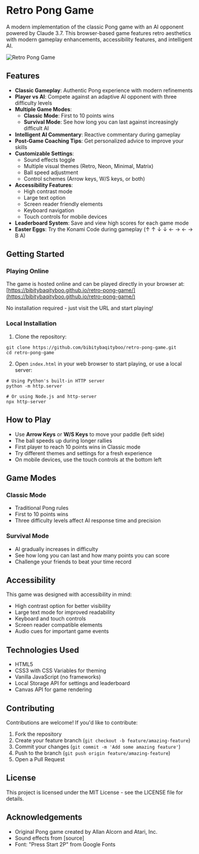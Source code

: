 # Retro Pong Game

A modern implementation of the classic Pong game with an AI opponent powered by Claude 3.7. This browser-based game features retro aesthetics with modern gameplay enhancements, accessibility features, and intelligent AI.

![Retro Pong Game](screenshot.png)

## Features

- **Classic Gameplay**: Authentic Pong experience with modern refinements
- **Player vs AI**: Compete against an adaptive AI opponent with three difficulty levels
- **Multiple Game Modes**: 
  - **Classic Mode**: First to 10 points wins
  - **Survival Mode**: See how long you can last against increasingly difficult AI
- **Intelligent AI Commentary**: Reactive commentary during gameplay
- **Post-Game Coaching Tips**: Get personalized advice to improve your skills
- **Customizable Settings**:
  - Sound effects toggle
  - Multiple visual themes (Retro, Neon, Minimal, Matrix)
  - Ball speed adjustment
  - Control schemes (Arrow keys, W/S keys, or both)
- **Accessibility Features**:
  - High contrast mode
  - Large text option
  - Screen reader friendly elements
  - Keyboard navigation
  - Touch controls for mobile devices
- **Leaderboard System**: Save and view high scores for each game mode
- **Easter Eggs**: Try the Konami Code during gameplay (↑ ↑ ↓ ↓ ← → ← → B A)

## Getting Started

### Playing Online

The game is hosted online and can be played directly in your browser at:
[https://bibitybaqityboo.github.io/retro-pong-game/](https://bibitybaqityboo.github.io/retro-pong-game/)

No installation required - just visit the URL and start playing!

### Local Installation

1. Clone the repository:
```
git clone https://github.com/bibitybaqityboo/retro-pong-game.git
cd retro-pong-game
```

2. Open `index.html` in your web browser to start playing, or use a local server:
```
# Using Python's built-in HTTP server
python -m http.server

# Or using Node.js and http-server
npx http-server
```

## How to Play

- Use **Arrow Keys** or **W/S Keys** to move your paddle (left side)
- The ball speeds up during longer rallies
- First player to reach 10 points wins in Classic mode
- Try different themes and settings for a fresh experience
- On mobile devices, use the touch controls at the bottom left

## Game Modes

### Classic Mode
- Traditional Pong rules
- First to 10 points wins
- Three difficulty levels affect AI response time and precision

### Survival Mode
- AI gradually increases in difficulty
- See how long you can last and how many points you can score
- Challenge your friends to beat your time record

## Accessibility

This game was designed with accessibility in mind:
- High contrast option for better visibility
- Large text mode for improved readability
- Keyboard and touch controls
- Screen reader compatible elements
- Audio cues for important game events

## Technologies Used

- HTML5
- CSS3 with CSS Variables for theming
- Vanilla JavaScript (no frameworks)
- Local Storage API for settings and leaderboard
- Canvas API for game rendering

## Contributing

Contributions are welcome! If you'd like to contribute:

1. Fork the repository
2. Create your feature branch (`git checkout -b feature/amazing-feature`)
3. Commit your changes (`git commit -m 'Add some amazing feature'`)
4. Push to the branch (`git push origin feature/amazing-feature`)
5. Open a Pull Request

## License

This project is licensed under the MIT License - see the LICENSE file for details.

## Acknowledgements

- Original Pong game created by Allan Alcorn and Atari, Inc.
- Sound effects from [source]
- Font: "Press Start 2P" from Google Fonts